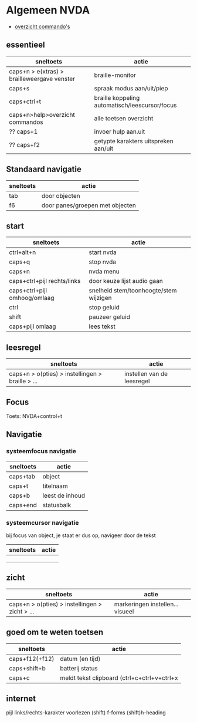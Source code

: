 # Algemeen NVDA

- [overzicht commando's](keycommands.html)


## essentieel

| sneltoets | actie |
|---|---|
| caps+n > e(xtras) > brailleweergave venster | braille-monitor|
| caps+s | spraak modus aan/uit/piep |
| caps+ctrl+t | braille koppeling automatisch/leescursor/focus |
| caps+n>help>overzicht commandos|alle toetsen overzicht|
| ?? caps+1| invoer hulp aan.uit |
| ?? caps+f2| getypte karakters uitspreken aan/uit |


## Standaard navigatie

| sneltoets | actie |
|---|---|
|tab| door objecten|
|f6| door panes/groepen met objecten|

## start

| sneltoets | actie |
|---|---|
| ctrl+alt+n | start nvda |
| caps+q | stop nvda |
| caps+n | nvda menu |
| caps+ctrl+pijl rechts/links| door keuze lijst audio gaan|
| caps+ctrl+pijl omhoog/omlaag| snelheid stem/toonhoogte/stem wijzigen|
| ctrl | stop geluid |
| shift | pauzeer geluid |
| caps+pijl omlaag| lees tekst|


## leesregel

| sneltoets | actie |
|---|---|
|  caps+n > o(pties) > instellingen > braille > ... | instellen van de leesregel |

## Focus

Toets: NVDA+control+t

## Navigatie 

### systeemfocus navigatie

| sneltoets | actie |
|---|---|
|caps+tab|object|
|caps+t|titelnaam|
|caps+b|leest de inhoud|
|caps+end| statusbalk|

### systeemcursor navigatie

bij focus van object, je staat er dus op, navigeer door de tekst

| sneltoets | actie |
|---|---|
|||
|||
|||


## zicht

| sneltoets | actie |
|---|---|
|  caps+n > o(pties) > instellingen > zicht > ... | markeringen instellen... visueel |

## goed om te weten toetsen

| sneltoets | actie |
|---|---|
| caps+f12(+f12)| datum (en tijd) |
| caps+shift+b | batterij status|
| caps+c| meldt tekst clipboard (ctrl+c+ctrl+v+ctrl+x|

## internet

pijl links/rechts-karakter voorlezen
(shift) f-forms
(shift)h-heading






